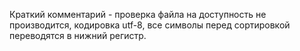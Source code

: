 Краткий комментарий - проверка файла на доступность не производится, кодировка utf-8, все символы перед сортировкой переводятся в нижний регистр.